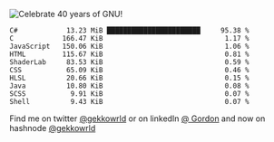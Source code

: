 ![Celebrate 40 years of GNU!](https://www.gnu.org/gnu40/GNU40_badge-sm.png)  

<!--START_SECTION:top_language-->
```text
C#            13.23 MiB ███████████████████████     95.38 %
C            166.47 KiB                              1.17 %
JavaScript   150.06 KiB                              1.06 %
HTML         115.67 KiB                              0.81 %
ShaderLab     83.53 KiB                              0.59 %
CSS           65.09 KiB                              0.46 %
HLSL          20.66 KiB                              0.15 %
Java          10.80 KiB                              0.08 %
SCSS           9.91 KiB                              0.07 %
Shell          9.43 KiB                              0.07 %
```
<!--END_SECTION:top_language-->

Find me on twitter [@gekkowrld](https://twitter.com/gekkowrld) or on linkedIn [@ Gordon](https://linkedin.com/in/gekkowrld) and now on hashnode [@gekkowrld](https://hashnode.com/@gekkowrld)

<!---
gekkowrld/gekkowrld is a ✨ special ✨ repository because its `README.md` (this file) appears on your GitHub profile.
You can click the Preview link to take a look at your changes.
--->
